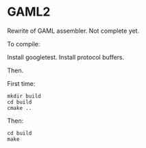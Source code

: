 # GAML2

Rewrite of GAML assembler.
Not complete yet.

To compile:

Install googletest.
Install protocol buffers.

Then.

First time:

```
mkdir build
cd build
cmake ..
```

Then:

```
cd build
make
```
